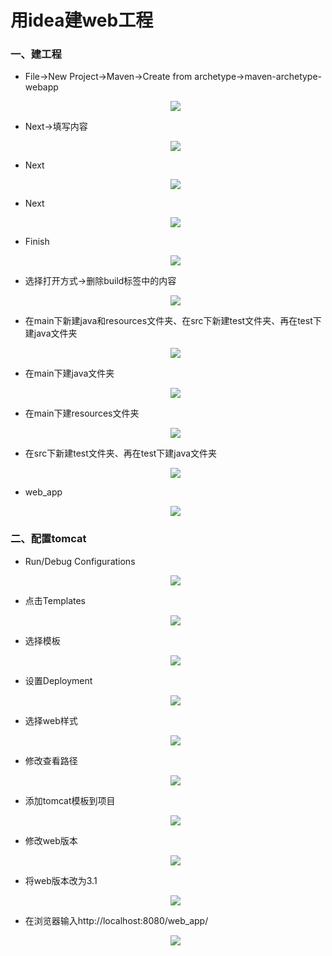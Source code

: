 # 用idea建web工程

### 一、建工程

* File->New Project->Maven->Create from archetype->maven-archetype-webapp

    <div align="center"><img src="./img/newProject1.png"/></div>

* Next->填写内容

    <div align="center"><img src="./img/newProject2.png"/></div>

* Next

    <div align="center"><img src="./img/newProject3.png"/></div>

* Next

    <div align="center"><img src="./img/newProject4.png"/></div>

* Finish

    <div align="center"><img src="./img/newProject5.png"/></div>

* 选择打开方式->删除build标签中的内容

    <div align="center"><img src="./img/删除build标签中的内容.png"/></div>

* 在main下新建java和resources文件夹、在src下新建test文件夹、再在test下建java文件夹

    <div align="center"><img src="./img/在main下新建java和resources文件夹_在src下新建test文件夹_再在test下建java文件夹.png"/></div>

* 在main下建java文件夹
    
    <div align="center"><img src="./img/java.png"/></div>

* 在main下建resources文件夹

    <div align="center"><img src="./img/resources.png"/></div>
    
*  在src下新建test文件夹、再在test下建java文件夹

    <div align="center"><img src="./img/test_java.png"/></div>

* web_app

    <div align="center"><img src="./img/web_app.png"/></div>
    
### 二、配置tomcat    
    
* Run/Debug Configurations

     <div align="center"><img src="./img/run.png"/></div>
    
* 点击Templates
    
     <div align="center"><img src="./img/tomcat1.png"/></div>
    
* 选择模板
    
     <div align="center"><img src="./img/tomcat2.png"/></div>
    
* 设置Deployment
     
     <div align="center"><img src="./img/tomcat3.png"/></div>
    
* 选择web样式
     
     <div align="center"><img src="./img/tomcat4.png"/></div>
    
* 修改查看路径

     <div align="center"><img src="./img/tomcat5.png"/></div>
    
* 添加tomcat模板到项目
    
     <div align="center"><img src="./img/tomcat6.png"/></div>
    
* 修改web版本
    
     <div align="center"><img src="./img/tomcat7.png"/></div>
    
* 将web版本改为3.1
     
     <div align="center"><img src="./img/tomcat8.png"/></div>
    
* 在浏览器输入http://localhost:8080/web_app/
     
     <div align="center"><img src="./img/tomcat9.png"/></div>    
    
    
    
    
    
    
    
    
    
    
    
    
    
    
    
    
    
    
    
    
    
    
    
    
    
    
    
    
    
    
    
    
    
    
    
    
    
    
    
    
    
    
    
